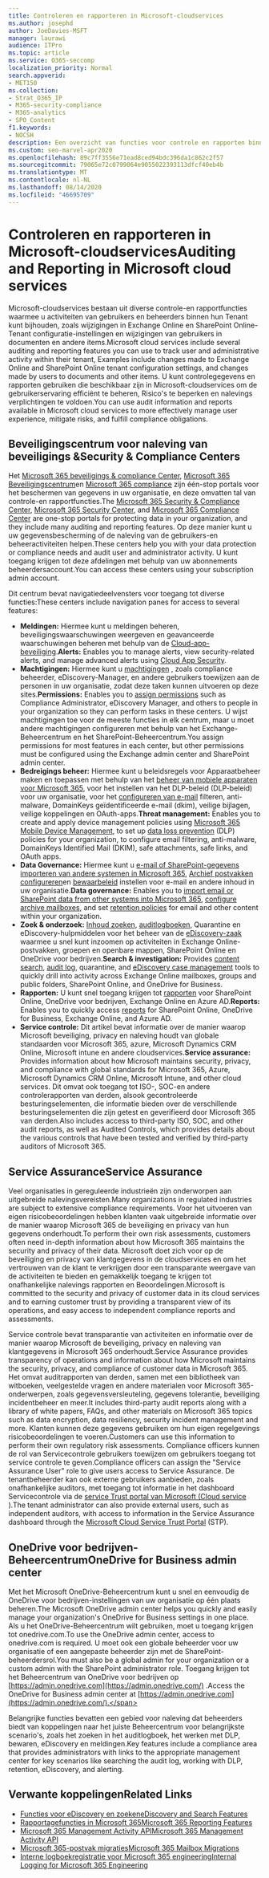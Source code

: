 ```yaml
---
title: Controleren en rapporteren in Microsoft-cloudservices
ms.author: josephd
author: JoeDavies-MSFT
manager: laurawi
audience: ITPro
ms.topic: article
ms.service: O365-seccomp
localization_priority: Normal
search.appverid:
- MET150
ms.collection:
- Strat_O365_IP
- M365-security-compliance
- M365-analytics
- SPO_Content
f1.keywords:
- NOCSH
description: Een overzicht van functies voor controle en rapporten binnen Office 365, Microsoft 365 en service Assurance.
ms.custom: seo-marvel-apr2020
ms.openlocfilehash: 89c7ff3556e71ead8ced94bdc396da1c862c2f57
ms.sourcegitcommit: 79065e72c0799064e9055022393113dfcf40eb4b
ms.translationtype: MT
ms.contentlocale: nl-NL
ms.lasthandoff: 08/14/2020
ms.locfileid: "46695709"
---
```

# <a name="auditing-and-reporting-in-microsoft-cloud-services"></a><span data-ttu-id="6b25e-103">Controleren en rapporteren in Microsoft-cloudservices</span><span class="sxs-lookup"><span data-stu-id="6b25e-103">Auditing and Reporting in Microsoft cloud services</span></span>

<span data-ttu-id="6b25e-104">Microsoft-cloudservices bestaan uit diverse controle-en rapportfuncties waarmee u activiteiten van gebruikers en beheerders binnen hun Tenant kunt bijhouden, zoals wijzigingen in Exchange Online en SharePoint Online-Tenant configuratie-instellingen en wijzigingen van gebruikers in documenten en andere items.</span><span class="sxs-lookup"><span data-stu-id="6b25e-104">Microsoft cloud services include several auditing and reporting features you can use to track user and administrative activity within their tenant, Examples include changes made to Exchange Online and SharePoint Online tenant configuration settings, and changes made by users to documents and other items.</span></span> <span data-ttu-id="6b25e-105">U kunt controlegegevens en rapporten gebruiken die beschikbaar zijn in Microsoft-cloudservices om de gebruikerservaring efficiënt te beheren, Risico's te beperken en nalevings verplichtingen te voldoen.</span><span class="sxs-lookup"><span data-stu-id="6b25e-105">You can use audit information and reports available in Microsoft cloud services to more effectively manage user experience, mitigate risks, and fulfill compliance obligations.</span></span>

## <a name="security--compliance-centers"></a><span data-ttu-id="6b25e-106">Beveiligingscentrum voor naleving van beveiligings &</span><span class="sxs-lookup"><span data-stu-id="6b25e-106">Security & Compliance Centers</span></span>

<span data-ttu-id="6b25e-107">Het [Microsoft 365 beveiligings & compliance Center](https://protection.office.com), [Microsoft 365 Beveiligingscentrum](https://security.microsoft.com)en [Microsoft 365 compliance](https://compliance.microsoft.com) zijn één-stop portals voor het beschermen van gegevens in uw organisatie, en deze omvatten tal van controle-en rapportfuncties.</span><span class="sxs-lookup"><span data-stu-id="6b25e-107">The [Microsoft 365 Security & Compliance Center](https://protection.office.com), [Microsoft 365 Security Center](https://security.microsoft.com), and [Microsoft 365 Compliance Center](https://compliance.microsoft.com) are one-stop portals for protecting data in your organization, and they include many auditing and reporting features.</span></span> <span data-ttu-id="6b25e-108">Op deze manier kunt u uw gegevensbescherming of de naleving van de gebruikers-en beheeractiviteiten helpen.</span><span class="sxs-lookup"><span data-stu-id="6b25e-108">These centers help you with your data protection or compliance needs and audit user and administrator activity.</span></span> <span data-ttu-id="6b25e-109">U kunt toegang krijgen tot deze afdelingen met behulp van uw abonnements beheerdersaccount.</span><span class="sxs-lookup"><span data-stu-id="6b25e-109">You can access these centers using your subscription admin account.</span></span>

<span data-ttu-id="6b25e-110">Dit centrum bevat navigatiedeelvensters voor toegang tot diverse functies:</span><span class="sxs-lookup"><span data-stu-id="6b25e-110">These centers include navigation panes for access to several features:</span></span>

- <span data-ttu-id="6b25e-111">**Meldingen:** Hiermee kunt u meldingen beheren, beveiligingswaarschuwingen weergeven en geavanceerde waarschuwingen beheren met behulp van de [Cloud-app-beveiliging](https://docs.microsoft.com/cloud-app-security/what-is-cloud-app-security).</span><span class="sxs-lookup"><span data-stu-id="6b25e-111">**Alerts:** Enables you to manage alerts, view security-related alerts, and manage advanced alerts using [Cloud App Security](https://docs.microsoft.com/cloud-app-security/what-is-cloud-app-security).</span></span>
- <span data-ttu-id="6b25e-112">**Machtigingen:** Hiermee kunt u [machtigingen](https://docs.microsoft.com/microsoft-365/security/office-365-security/grant-access-to-the-security-and-compliance-center) , zoals compliance beheerder, eDiscovery-Manager, en andere gebruikers toewijzen aan de personen in uw organisatie, zodat deze taken kunnen uitvoeren op deze sites.</span><span class="sxs-lookup"><span data-stu-id="6b25e-112">**Permissions:** Enables you to [assign permissions](https://docs.microsoft.com/microsoft-365/security/office-365-security/grant-access-to-the-security-and-compliance-center) such as Compliance Administrator, eDiscovery Manager, and others to people in your organization so they can perform tasks in these centers.</span></span> <span data-ttu-id="6b25e-113">U wijst machtigingen toe voor de meeste functies in elk centrum, maar u moet andere machtigingen configureren met behulp van het Exchange-Beheercentrum en het SharePoint-Beheercentrum.</span><span class="sxs-lookup"><span data-stu-id="6b25e-113">You assign permissions for most features in each center, but other permissions must be configured using the Exchange admin center and SharePoint admin center.</span></span>
- <span data-ttu-id="6b25e-114">**Bedreigings beheer:** Hiermee kunt u beleidsregels voor Apparaatbeheer maken en toepassen met behulp van het [beheer van mobiele apparaten voor Microsoft 365](https://support.microsoft.com/office/overview-of-mobile-device-management-mdm-for-microsoft-365-faa7d8e5-645d-4d59-839c-c8d4c1869e4a), voor het instellen van het DLP-beleid (DLP-beleid) voor uw organisatie, voor het [configureren van e-mail](https://docs.microsoft.com/microsoft-365/compliance/data-loss-prevention-policies) filteren, anti-malware, DomainKeys geïdentificeerde e-mail (dkim), veilige bijlagen, veilige koppelingen en OAuth-apps.</span><span class="sxs-lookup"><span data-stu-id="6b25e-114">**Threat management:** Enables you to create and apply device management policies using [Microsoft 365 Mobile Device Management](https://support.microsoft.com/office/overview-of-mobile-device-management-mdm-for-microsoft-365-faa7d8e5-645d-4d59-839c-c8d4c1869e4a), to set up [data loss prevention](https://docs.microsoft.com/microsoft-365/compliance/data-loss-prevention-policies) (DLP) policies for your organization, to configure email filtering, anti-malware, DomainKeys Identified Mail (DKIM), safe attachments, safe links, and OAuth apps.</span></span>
- <span data-ttu-id="6b25e-115">**Data Governance:** Hiermee kunt u [e-mail of SharePoint-gegevens importeren van andere systemen in Microsoft 365](https://support.office.com/article/Import-PST-files-or-SharePoint-data-to-Office-365-ba688e0a-0fcb-4bd7-8e57-2b669564ea84), [Archief postvakken configureren](https://support.office.com/article/Enable-archive-mailboxes-in-the-Office-365-Security-Compliance-Center-268a109e-7843-405b-bb3d-b9393b2342ce)en [bewaarbeleid](https://docs.microsoft.com/microsoft-365/compliance/retention-policies) instellen voor e-mail en andere inhoud in uw organisatie.</span><span class="sxs-lookup"><span data-stu-id="6b25e-115">**Data governance:** Enables you to [import email or SharePoint data from other systems into Microsoft 365](https://support.office.com/article/Import-PST-files-or-SharePoint-data-to-Office-365-ba688e0a-0fcb-4bd7-8e57-2b669564ea84), [configure archive mailboxes](https://support.office.com/article/Enable-archive-mailboxes-in-the-Office-365-Security-Compliance-Center-268a109e-7843-405b-bb3d-b9393b2342ce), and set [retention policies](https://docs.microsoft.com/microsoft-365/compliance/retention-policies) for email and other content within your organization.</span></span>
- <span data-ttu-id="6b25e-116">**Zoek & onderzoek:** [Inhoud zoeken](https://support.office.com/article/Run-a-Content-Search-in-the-Office-365-Security-Compliance-Center-61852fd9-fe8a-4880-a339-cb19ed3bff4a), [auditlogboeken](https://support.office.com/article/Search-the-audit-log-in-the-Office-365-Security-Compliance-Center-0d4d0f35-390b-4518-800e-0c7ec95e946c), Quarantine en eDiscovery-hulpmiddelen voor het beheer van de [eDiscovery-zaak](https://support.office.com/article/Manage-eDiscovery-cases-in-the-Office-365-Security-Compliance-Center-edea80d6-20a7-40fb-b8c4-5e8c8395f6da) waarmee u snel kunt inzoomen op activiteiten in Exchange Online-postvakken, groepen en openbare mappen, SharePoint Online en OneDrive voor bedrijven.</span><span class="sxs-lookup"><span data-stu-id="6b25e-116">**Search & investigation:** Provides [content search](https://support.office.com/article/Run-a-Content-Search-in-the-Office-365-Security-Compliance-Center-61852fd9-fe8a-4880-a339-cb19ed3bff4a), [audit log](https://support.office.com/article/Search-the-audit-log-in-the-Office-365-Security-Compliance-Center-0d4d0f35-390b-4518-800e-0c7ec95e946c), quarantine, and [eDiscovery case management](https://support.office.com/article/Manage-eDiscovery-cases-in-the-Office-365-Security-Compliance-Center-edea80d6-20a7-40fb-b8c4-5e8c8395f6da) tools to quickly drill into activity across Exchange Online mailboxes, groups and public folders, SharePoint Online, and OneDrive for Business.</span></span>
- <span data-ttu-id="6b25e-117">**Rapporten:** U kunt snel toegang krijgen tot [rapporten](https://support.office.com/article/Reports-in-the-Office-365-Security-Compliance-Center-7acd33ce-1ec8-49fb-b625-43bac7b58c5a) voor SharePoint Online, OneDrive voor bedrijven, Exchange Online en Azure AD.</span><span class="sxs-lookup"><span data-stu-id="6b25e-117">**Reports:** Enables you to quickly access [reports](https://support.office.com/article/Reports-in-the-Office-365-Security-Compliance-Center-7acd33ce-1ec8-49fb-b625-43bac7b58c5a) for SharePoint Online, OneDrive for Business, Exchange Online, and Azure AD.</span></span>
- <span data-ttu-id="6b25e-118">**Service controle:** Dit artikel bevat informatie over de manier waarop Microsoft beveiliging, privacy en naleving houdt van globale standaarden voor Microsoft 365, azure, Microsoft Dynamics CRM Online, Microsoft intune en andere cloudservices.</span><span class="sxs-lookup"><span data-stu-id="6b25e-118">**Service assurance:** Provides information about how Microsoft maintains security, privacy, and compliance with global standards for Microsoft 365, Azure, Microsoft Dynamics CRM Online, Microsoft Intune, and other cloud services.</span></span> <span data-ttu-id="6b25e-119">Dit omvat ook toegang tot ISO-, SOC-en andere controlerapporten van derden, alsook gecontroleerde besturingselementen, die informatie bieden over de verschillende besturingselementen die zijn getest en geverifieerd door Microsoft 365 van derden.</span><span class="sxs-lookup"><span data-stu-id="6b25e-119">Also includes access to third-party ISO, SOC, and other audit reports, as well as Audited Controls, which provides details about the various controls that have been tested and verified by third-party auditors of Microsoft 365.</span></span>

## <a name="service-assurance"></a><span data-ttu-id="6b25e-120">Service Assurance</span><span class="sxs-lookup"><span data-stu-id="6b25e-120">Service Assurance</span></span>

<span data-ttu-id="6b25e-121">Veel organisaties in gereguleerde industrieën zijn onderworpen aan uitgebreide nalevingsvereisten.</span><span class="sxs-lookup"><span data-stu-id="6b25e-121">Many organizations in regulated industries are subject to extensive compliance requirements.</span></span> <span data-ttu-id="6b25e-122">Voor het uitvoeren van eigen risicobeoordelingen hebben klanten vaak uitgebreide informatie over de manier waarop Microsoft 365 de beveiliging en privacy van hun gegevens onderhoudt.</span><span class="sxs-lookup"><span data-stu-id="6b25e-122">To perform their own risk assessments, customers often need in-depth information about how Microsoft 365 maintains the security and privacy of their data.</span></span> <span data-ttu-id="6b25e-123">Microsoft doet zich voor op de beveiliging en privacy van klantgegevens in de cloudservices en om het vertrouwen van de klant te verkrijgen door een transparante weergave van de activiteiten te bieden en gemakkelijk toegang te krijgen tot onafhankelijke nalevings rapporten en Beoordelingen.</span><span class="sxs-lookup"><span data-stu-id="6b25e-123">Microsoft is committed to the security and privacy of customer data in its cloud services and to earning customer trust by providing a transparent view of its operations, and easy access to independent compliance reports and assessments.</span></span>

<span data-ttu-id="6b25e-124">Service controle bevat transparantie van activiteiten en informatie over de manier waarop Microsoft de beveiliging, privacy en naleving van klantgegevens in Microsoft 365 onderhoudt.</span><span class="sxs-lookup"><span data-stu-id="6b25e-124">Service Assurance provides transparency of operations and information about how Microsoft maintains the security, privacy, and compliance of customer data in Microsoft 365.</span></span> <span data-ttu-id="6b25e-125">Het omvat auditrapporten van derden, samen met een bibliotheek van witboeken, veelgestelde vragen en andere materialen voor Microsoft 365-onderwerpen, zoals gegevensversleuteling, gegevens tolerantie, beveiliging incidentbeheer en meer.</span><span class="sxs-lookup"><span data-stu-id="6b25e-125">It includes third-party audit reports along with a library of white papers, FAQs, and other materials on Microsoft 365 topics such as data encryption, data resiliency, security incident management and more.</span></span> <span data-ttu-id="6b25e-126">Klanten kunnen deze gegevens gebruiken om hun eigen regelgevings risicobeoordelingen te voeren.</span><span class="sxs-lookup"><span data-stu-id="6b25e-126">Customers can use this information to perform their own regulatory risk assessments.</span></span> <span data-ttu-id="6b25e-127">Compliance officers kunnen de rol van Servicecontrole gebruikers toewijzen om gebruikers toegang tot service controle te geven.</span><span class="sxs-lookup"><span data-stu-id="6b25e-127">Compliance officers can assign the "Service Assurance User" role to give users access to Service Assurance.</span></span> <span data-ttu-id="6b25e-128">De tenantbeheerder kan ook externe gebruikers aanbieden, zoals onafhankelijke auditors, met toegang tot informatie in het dashboard Servicecontrole via de [service Trust portal van Microsoft (Cloud service](https://aka.ms/STP) ).</span><span class="sxs-lookup"><span data-stu-id="6b25e-128">The tenant administrator can also provide external users, such as independent auditors, with access to information in the Service Assurance dashboard through the [Microsoft Cloud Service Trust Portal](https://aka.ms/STP) (STP).</span></span>

## <a name="onedrive-for-business-admin-center"></a><span data-ttu-id="6b25e-129">OneDrive voor bedrijven-Beheercentrum</span><span class="sxs-lookup"><span data-stu-id="6b25e-129">OneDrive for Business admin center</span></span>

<span data-ttu-id="6b25e-130">Met het Microsoft OneDrive-Beheercentrum kunt u snel en eenvoudig de OneDrive voor bedrijven-instellingen van uw organisatie op één plaats beheren.</span><span class="sxs-lookup"><span data-stu-id="6b25e-130">The Microsoft OneDrive admin center helps you quickly and easily manage your organization's OneDrive for Business settings in one place.</span></span> <span data-ttu-id="6b25e-131">Als u het OneDrive-Beheercentrum wilt gebruiken, moet u toegang krijgen tot onedrive.com.</span><span class="sxs-lookup"><span data-stu-id="6b25e-131">To use the OneDrive admin center, access to onedrive.com is required.</span></span> <span data-ttu-id="6b25e-132">U moet ook een globale beheerder voor uw organisatie of een aangepaste beheerder zijn met de SharePoint-beheerdersrol.</span><span class="sxs-lookup"><span data-stu-id="6b25e-132">You must also be a global admin for your organization or a custom admin with the SharePoint administrator role.</span></span> <span data-ttu-id="6b25e-133">Toegang krijgen tot het Beheercentrum van OneDrive voor bedrijven op [https://admin.onedrive.com](https://admin.onedrive.com/) .</span><span class="sxs-lookup"><span data-stu-id="6b25e-133">Access the OneDrive for Business admin center at [https://admin.onedrive.com](https://admin.onedrive.com/).</span></span>

<span data-ttu-id="6b25e-134">Belangrijke functies bevatten een gebied voor naleving dat beheerders biedt van koppelingen naar het juiste Beheercentrum voor belangrijkste scenario's, zoals het zoeken in het auditlogboek, het werken met DLP, bewaren, eDiscovery en meldingen.</span><span class="sxs-lookup"><span data-stu-id="6b25e-134">Key features include a compliance area that provides administrators with links to the appropriate management center for key scenarios like searching the audit log, working with DLP, retention, eDiscovery, and alerting.</span></span>

## <a name="related-links"></a><span data-ttu-id="6b25e-135">Verwante koppelingen</span><span class="sxs-lookup"><span data-stu-id="6b25e-135">Related Links</span></span>

- [<span data-ttu-id="6b25e-136">Functies voor eDiscovery en zoeken</span><span class="sxs-lookup"><span data-stu-id="6b25e-136">eDiscovery and Search Features</span></span>](microsoft-365-ediscovery-and-search-features.md)
- [<span data-ttu-id="6b25e-137">Rapportagefuncties in Microsoft 365</span><span class="sxs-lookup"><span data-stu-id="6b25e-137">Microsoft 365 Reporting Features</span></span>](microsoft-365-reporting-features.md)
- [<span data-ttu-id="6b25e-138">Microsoft 365 Management Activity API</span><span class="sxs-lookup"><span data-stu-id="6b25e-138">Microsoft 365 Management Activity API</span></span>](microsoft-365-management-activity-api.md)
- [<span data-ttu-id="6b25e-139">Microsoft 365-postvak migraties</span><span class="sxs-lookup"><span data-stu-id="6b25e-139">Microsoft 365 Mailbox Migrations</span></span>](microsoft-365-mailbox-migrations.md)
- [<span data-ttu-id="6b25e-140">Interne logboekregistratie voor Microsoft 365 engineering</span><span class="sxs-lookup"><span data-stu-id="6b25e-140">Internal Logging for Microsoft 365 Engineering</span></span>](microsoft-365-internal-logging.md)

